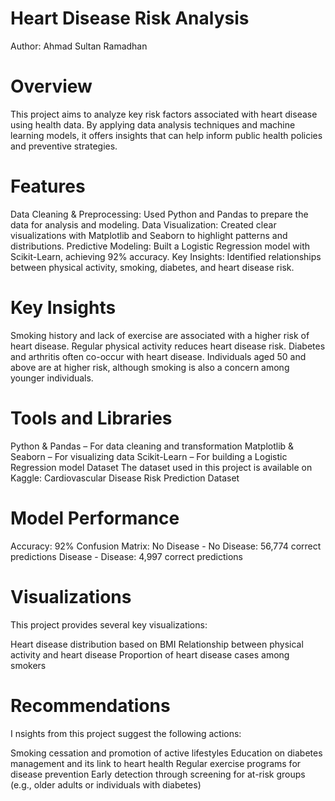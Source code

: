# Heart Disease Risk Analysis

Author: Ahmad Sultan Ramadhan

# Overview
This project aims to analyze key risk factors associated with heart disease using health data. By applying data analysis techniques and machine learning models, it offers insights that can help inform public health policies and preventive strategies.

# Features
Data Cleaning & Preprocessing: Used Python and Pandas to prepare the data for analysis and modeling.
Data Visualization: Created clear visualizations with Matplotlib and Seaborn to highlight patterns and distributions.
Predictive Modeling: Built a Logistic Regression model with Scikit-Learn, achieving 92% accuracy.
Key Insights: Identified relationships between physical activity, smoking, diabetes, and heart disease risk.

# Key Insights
Smoking history and lack of exercise are associated with a higher risk of heart disease.
Regular physical activity reduces heart disease risk.
Diabetes and arthritis often co-occur with heart disease.
Individuals aged 50 and above are at higher risk, although smoking is also a concern among younger individuals.

# Tools and Libraries
Python & Pandas – For data cleaning and transformation
Matplotlib & Seaborn – For visualizing data
Scikit-Learn – For building a Logistic Regression model
Dataset
The dataset used in this project is available on Kaggle:
Cardiovascular Disease Risk Prediction Dataset

# Model Performance
Accuracy: 92%
Confusion Matrix:
No Disease - No Disease: 56,774 correct predictions
Disease - Disease: 4,997 correct predictions

# Visualizations
This project provides several key visualizations:

Heart disease distribution based on BMI
Relationship between physical activity and heart disease
Proportion of heart disease cases among smokers
# Recommendations
I
nsights from this project suggest the following actions:

Smoking cessation and promotion of active lifestyles
Education on diabetes management and its link to heart health
Regular exercise programs for disease prevention
Early detection through screening for at-risk groups (e.g., older adults or individuals with diabetes)
